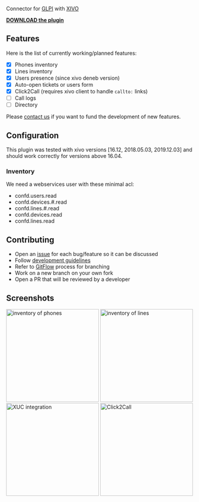 Connector for [GLPI](http://glpi-project.org) with [XIVO](https://www.xivo.solutions/)

**[DOWNLOAD the plugin](https://github.com/pluginsGLPI/xivo/releases)**

## Features

Here is the list of currently working/planned features:

- [x] Phones inventory
- [x] Lines inventory
- [x] Users presence (since xivo deneb version)
- [x] Auto-open tickets or users form
- [x] Click2Call (requires xivo client to handle `callto:` links)
- [ ] Call logs
- [ ] Directory

Please [contact us](https://glpi-project.org) if you want to fund the development of new features.

## Configuration

This plugin was tested with xivo versions [16.12, 2018.05.03, 2019.12.03] and should work correctly for versions above 16.04.

### Inventory

We need a webservices user with these minimal acl:

- confd.users.read
- confd.devices.#.read
- confd.lines.#.read
- confd.devices.read
- confd.lines.read

## Contributing

* Open an [issue](https://github.com/pluginsGLPI/xivo/issues/new) for each bug/feature so it can be discussed
* Follow [development guidelines](http://glpi-developer-documentation.readthedocs.io/en/latest/plugins.html)
* Refer to [GitFlow](http://git-flow.readthedocs.io/) process for branching
* Work on a new branch on your own fork
* Open a PR that will be reviewed by a developer

## Screenshots

<img src="https://github.com/pluginsGLPI/xivo/blob/main/screenshots/inventory_phones.png?raw=true" alt="inventory of phones"  style="width: 250px;"/>
<img src="https://github.com/pluginsGLPI/xivo/blob/main/screenshots/inventory_lines.png?raw=true" alt="inventory of lines"  style="width: 250px;"/>
<img src="https://github.com/pluginsGLPI/xivo/blob/main/screenshots/xuc_integration.png?raw=true" alt="XUC integration"  style="width: 250px;"/>
<img src="https://raw.githubusercontent.com/pluginsGLPI/xivo/main/screenshots/click2call.png" alt="Click2Call"  style="width: 250px;"/>
